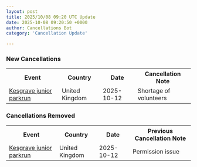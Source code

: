 ```yaml
---
layout: post
title: 2025/10/08 09:20 UTC Update
date: 2025-10-08 09:20:50 +0000
author: Cancellations Bot
category: 'Cancellation Update'

---
```


<h3>New Cancellations</h3>
<div class='hscrollable'>
<table style='width: 100%'>
    <tr>
        <th>Event</th>
        <th>Country</th>
        <th>Date</th>
        <th>Cancellation Note</th>
    </tr>
    <tr>
        <td><a href="https://www.parkrun.org.uk/kesgrave-juniors">Kesgrave junior parkrun</a></td>
        <td>United Kingdom</td>
        <td>2025-10-12</td>
        <td>Shortage of volunteers</td>
    </tr>
</table>
</div>
<h3>Cancellations Removed</h3>
<div class='hscrollable'>
<table style='width: 100%'>
    <tr>
        <th>Event</th>
        <th>Country</th>
        <th>Date</th>
        <th>Previous Cancellation Note</th>
    </tr>
    <tr>
        <td><a href="https://www.parkrun.org.uk/kesgrave-juniors">Kesgrave junior parkrun</a></td>
        <td>United Kingdom</td>
        <td>2025-10-12</td>
        <td>Permission issue</td>
    </tr>
</table>
</div>
